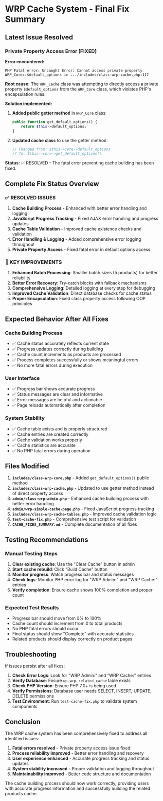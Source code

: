 # WRP Cache System - Final Fix Summary

## Latest Issue Resolved

### Private Property Access Error (FIXED)

**Error encountered:**
```
PHP Fatal error: Uncaught Error: Cannot access private property WRP_Core::$default_options in .../includes/class-wrp-cache.php:117
```

**Root cause:** The `WRP_Cache` class was attempting to directly access a private property `$default_options` from the `WRP_Core` class, which violates PHP's encapsulation rules.

**Solution implemented:**
1. **Added public getter method** in `WRP_Core` class:
   ```php
   public function get_default_options() {
       return $this->default_options;
   }
   ```

2. **Updated cache class** to use the getter method:
   ```php
   // Changed from: $this->core->default_options
   // To: $this->core->get_default_options()
   ```

**Status:** ✅ RESOLVED - The fatal error preventing cache building has been fixed.

## Complete Fix Status Overview

### ✅ RESOLVED ISSUES

1. **Cache Building Process** - Enhanced with better error handling and logging
2. **JavaScript Progress Tracking** - Fixed AJAX error handling and progress updates
3. **Cache Table Validation** - Improved cache existence checks and validation
4. **Error Handling & Logging** - Added comprehensive error logging throughout
5. **Private Property Access** - Fixed fatal error in default options access

### 🔧 KEY IMPROVEMENTS

1. **Enhanced Batch Processing**: Smaller batch sizes (5 products) for better reliability
2. **Better Error Recovery**: Try-catch blocks with fallback mechanisms
3. **Comprehensive Logging**: Detailed logging at every step for debugging
4. **Improved Cache Validation**: Direct database checks for cache status
5. **Proper Encapsulation**: Fixed class property access following OOP principles

## Expected Behavior After All Fixes

### Cache Building Process
- ✅ Cache status accurately reflects current state
- ✅ Progress updates correctly during building
- ✅ Cache count increments as products are processed
- ✅ Process completes successfully or shows meaningful errors
- ✅ No more fatal errors during execution

### User Interface
- ✅ Progress bar shows accurate progress
- ✅ Status messages are clear and informative
- ✅ Error messages are helpful and actionable
- ✅ Page reloads automatically after completion

### System Stability
- ✅ Cache table exists and is properly structured
- ✅ Cache entries are created correctly
- ✅ Cache validation works properly
- ✅ Cache statistics are accurate
- ✅ No PHP fatal errors during operation

## Files Modified

1. **`includes/class-wrp-core.php`** - Added `get_default_options()` public method
2. **`includes/class-wrp-cache.php`** - Updated to use getter method instead of direct property access
3. **`admin/class-wrp-admin.php`** - Enhanced cache building process with better error handling
4. **`admin/wrp-simple-cache-page.php`** - Fixed JavaScript progress tracking
5. **`includes/class-wrp-cache-tables.php`** - Improved cache validation logic
6. **`test-cache-fix.php`** - Comprehensive test script for validation
7. **`CACHE_FIXES_SUMMARY.md`** - Complete documentation of all fixes

## Testing Recommendations

### Manual Testing Steps
1. **Clear existing cache**: Use the "Clear Cache" button in admin
2. **Start cache rebuild**: Click "Build Cache" button
3. **Monitor progress**: Watch progress bar and status messages
4. **Check logs**: Monitor PHP error log for "WRP Admin:" and "WRP Cache:" entries
5. **Verify completion**: Ensure cache shows 100% completion and proper count

### Expected Test Results
- Progress bar should move from 0% to 100%
- Cache count should increment from 0 to total products
- No PHP fatal errors should occur
- Final status should show "Complete" with accurate statistics
- Related products should display correctly on product pages

## Troubleshooting

If issues persist after all fixes:

1. **Check Error Logs**: Look for "WRP Admin:" and "WRP Cache:" entries
2. **Verify Database**: Ensure `wp_wrp_related_cache` table exists
3. **Check PHP Version**: Ensure PHP 7.0+ is being used
4. **Verify Permissions**: Database user needs SELECT, INSERT, UPDATE, DELETE permissions
5. **Test Environment**: Run `test-cache-fix.php` to validate system components

## Conclusion

The WRP cache system has been comprehensively fixed to address all identified issues:

1. **Fatal errors resolved** - Private property access issue fixed
2. **Process reliability improved** - Better error handling and recovery
3. **User experience enhanced** - Accurate progress tracking and status updates
4. **System stability increased** - Proper validation and logging throughout
5. **Maintainability improved** - Better code structure and documentation

The cache building process should now work correctly, providing users with accurate progress information and successfully building the related products cache.